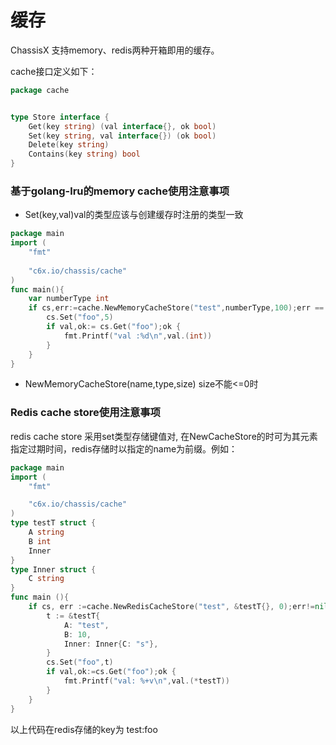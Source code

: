 # 缓存
ChassisX 支持memory、redis两种开箱即用的缓存。

cache接口定义如下：
```go
package cache


type Store interface {
	Get(key string) (val interface{}, ok bool)
	Set(key string, val interface{}) (ok bool)
	Delete(key string)
	Contains(key string) bool
}

```
### 基于golang-lru的memory cache使用注意事项
- Set(key,val)val的类型应该与创建缓存时注册的类型一致

```go
package main
import (
    "fmt"
    
    "c6x.io/chassis/cache"
)
func main(){
    var numberType int
    if cs,err:=cache.NewMemoryCacheStore("test",numberType,100);err == nil{
        cs.Set("foo",5)
        if val,ok:= cs.Get("foo");ok {
        	fmt.Printf("val :%d\n",val.(int))
        }
    }
}

```

- NewMemoryCacheStore(name,type,size) size不能<=0时

### Redis cache store使用注意事项

redis cache store 采用set类型存储键值对, 在NewCacheStore的时可为其元素指定过期时间，redis存储时以指定的name为前缀。例如：

```go
package main
import (
    "fmt"

    "c6x.io/chassis/cache"
)
type testT struct {
	A string
	B int
	Inner
}
type Inner struct {
    C string
}
func main (){
    if cs, err :=cache.NewRedisCacheStore("test", &testT{}, 0);err!=nil {
        t := &testT{
            A: "test",
            B: 10,
            Inner: Inner{C: "s"},
        }
        cs.Set("foo",t)
        if val,ok:=cs.Get("foo");ok {
            fmt.Printf("val: %+v\n",val.(*testT))
        }
    }       
}
```
以上代码在redis存储的key为 test:foo